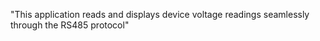 "This application reads and displays device voltage readings seamlessly through the RS485 protocol" 
